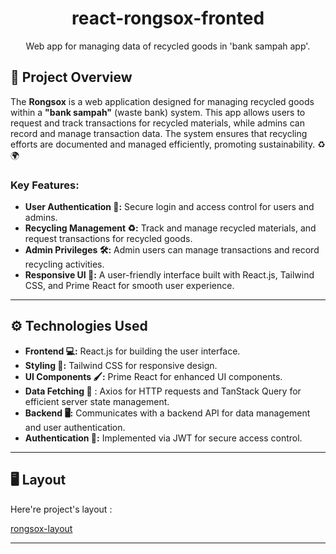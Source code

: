 <h1 align="center" id="title">react-rongsox-fronted</h1>

<p align="center" id="description">Web app for managing data of recycled goods in 'bank sampah app'.</p>

## 🌟 Project Overview

The **Rongsox** is a web application designed for managing recycled goods within a **"bank sampah"** (waste bank) system. This app allows users to request and track transactions for recycled materials, while admins can record and manage transaction data. The system ensures that recycling efforts are documented and managed efficiently, promoting sustainability. ♻️🌍

### Key Features:
- **User Authentication 🔑:** Secure login and access control for users and admins.
- **Recycling Management ♻️:** Track and manage recycled materials, and request transactions for recycled goods.
- **Admin Privileges 🛠️:** Admin users can manage transactions and record recycling activities.
- **Responsive UI 📱:** A user-friendly interface built with React.js, Tailwind CSS, and Prime React for smooth user experience.

---

## ⚙️ Technologies Used

- **Frontend 💻:** React.js for building the user interface.
- **Styling 🎨:** Tailwind CSS for responsive design.
- **UI Components 🖌️:** Prime React for enhanced UI components.
- **Data Fetching 📡** : Axios for HTTP requests and TanStack Query for efficient server state management.
- **Backend 🖥️:** Communicates with a backend API for data management and user authentication.
- **Authentication 🔐:** Implemented via JWT for secure access control.

---

<h2>🖥️ Layout</h2>

Here're project's layout :

[rongsox-layout](https://www.figma.com/design/wk5ePBhqmrX7Cm39QOdf07/Rongsox?m=auto&t=3MtGzxCvZ3tkL6px-6)

---
